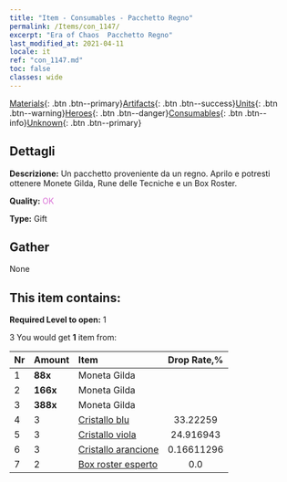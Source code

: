 ```yaml
---
title: "Item - Consumables - Pacchetto Regno"
permalink: /Items/con_1147/
excerpt: "Era of Chaos  Pacchetto Regno"
last_modified_at: 2021-04-11
locale: it
ref: "con_1147.md"
toc: false
classes: wide
---
```

 [Materials](/it/Items/){: .btn .btn--primary}[Artifacts](/it/Items/Artifacts/){: .btn .btn--success}[Units](/it/Items/Units/){: .btn .btn--warning}[Heroes](/it/Items/Heroes/){: .btn .btn--danger}[Consumables](/it/Items/Consumables/){: .btn .btn--info}[Unknown](/it/Items/Unknown/){: .btn .btn--primary}

## Dettagli
 **Descrizione:** Un pacchetto proveniente da un regno. Aprilo e potresti ottenere Monete Gilda, Rune delle Tecniche e un Box Roster.

 **Quality:** <span style="color: #DA70D6">OK</span>

 **Type:** Gift

## Gather

  None

## This item contains:

 **Required Level to open:** 1

 3 You would get **1** item  from:

  | Nr | Amount |     Item    | Drop Rate,% |
  |:---|:-------|:------------|:---------:|
  | 1 |  **88x** | Moneta Gilda |  | 24.916943 | 
  | 2 |  **166x** | Moneta Gilda |  | 16.611296 | 
  | 3 |  **388x** | Moneta Gilda |  | 0.16611296 | 
  | 4 | 3 | [Cristallo blu](/it/Items/con_716/) | 33.22259 | 
  | 5 | 3 | [Cristallo viola](/it/Items/con_720/) | 24.916943 | 
  | 6 | 3 | [Cristallo arancione](/it/Items/con_730/) | 0.16611296 | 
  | 7 | 2 | [Box roster esperto](/it/Items/con_773/) | 0.0 | 
